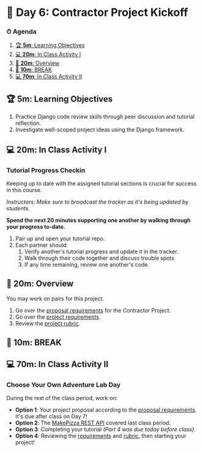 # 📜 Day 6: Contractor Project Kickoff

### ⏱ Agenda

1. [🏆 **5m**: Learning Objectives](#%F0%9F%8F%86-5m-Learning-Objectives)
2. [💻 **20m**: In Class Activity I](#%F0%9F%92%BB-20m-In-Class-Activity-I)
3. [📖 **20m**: Overview](#%F0%9F%93%96-20m-Overview)
4. [🌴 **10m**: BREAK](#%F0%9F%8C%B4-10m-BREAK)
5. [💻 **70m**: In Class Activity II](#%F0%9F%92%BB-70m-In-Class-Activity-II)

## 🏆 **5m**: Learning Objectives

1. Practice Django code review skills through peer discussion and tutorial reflection.
2. Investigate well-scoped project ideas using the Django framework.

## 💻 **20m**: In Class Activity I

### Tutorial Progress Checkin

Keeping up to date with the assigned tutorial sections is crucial for success in this course.

*Instructors: Make sure to broadcast the tracker as it's being updated by students.*

**Spend the next 20 minutes supporting one another by walking through your progress to-date.**

1. Pair up and open your tutorial repo.
2. Each partner should:
   1. Verify another's tutorial progress and update it in the tracker.
   2. Walk through their code together and discuss trouble spots
   3. If any time remaining, review one another's code.

## 📖 **20m**: Overview

You may work on pairs for this project.

1. Go over the [proposal requirements](../Projects/proposal.md) for the Contractor Project.
2. Go over the [project requirements](../Projects/requirements.md).
3. Review the [project rubric](../Projects/rubric.md).

## 🌴 **10m**: BREAK

## 💻 **70m**: In Class Activity II

### Choose Your Own Adventure Lab Day

During the rest of the class period, work on:

- **Option 1**: Your project proposal according to the [proposal requirements](../Projects/proposal.md). It's due after class on Day 7!
- **Option 2**: The [MakePizza REST API](https://docs.google.com/presentation/d/1dIiOXOVEKkCV4-VHHcd1ALcrLCjcx_Z2WzhakfejgQk) covered last class period.
- **Option 3**: Completing your tutorial *(Part 4 was due today before class)*.
- **Option 4**: Reviewing the [requirements](../Projects/requirements.md) and [rubric](../Projects/rubric.md), then starting your project!
